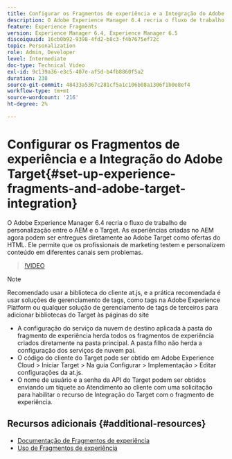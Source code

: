 ```yaml
---
title: Configurar os Fragmentos de experiência e a Integração do Adobe Target no AEM
description: O Adobe Experience Manager 6.4 recria o fluxo de trabalho de personalização entre o AEM e o Target. As experiências criadas no AEM agora podem ser entregues diretamente ao Adobe Target como ofertas do HTML. Ele permite que os profissionais de marketing testem e personalizem conteúdo em diferentes canais sem problemas.
feature: Experience Fragments
version: Experience Manager 6.4, Experience Manager 6.5
discoiquuid: 16cb0b92-9398-4fd2-b8c3-f4b7675ef72c
topic: Personalization
role: Admin, Developer
level: Intermediate
doc-type: Technical Video
exl-id: 9c139a36-e3c5-407e-af5d-b4fb8860f5a2
duration: 238
source-git-commit: 48433a5367c281cf5a1c106b08a1306f1b0e8ef4
workflow-type: tm+mt
source-wordcount: '216'
ht-degree: 2%

---
```


# Configurar os Fragmentos de experiência e a Integração do Adobe Target{#set-up-experience-fragments-and-adobe-target-integration}

O Adobe Experience Manager 6.4 recria o fluxo de trabalho de personalização entre o AEM e o Target. As experiências criadas no AEM agora podem ser entregues diretamente ao Adobe Target como ofertas do HTML. Ele permite que os profissionais de marketing testem e personalizem conteúdo em diferentes canais sem problemas.

>[!VIDEO](https://video.tv.adobe.com/v/22380?quality=12&learn=on)

>[!NOTE]
>
>Recomendado usar a biblioteca do cliente at.js, e a prática recomendada é usar soluções de gerenciamento de tags, como tags na Adobe Experience Platform ou qualquer solução de gerenciamento de tags de terceiros para adicionar bibliotecas do Target às páginas do site

* A configuração do serviço da nuvem de destino aplicada à pasta do fragmento de experiência herda todos os fragmentos de experiência criados diretamente na pasta principal. A pasta filho não herda a configuração dos serviços de nuvem pai.
* O código do cliente do Target pode ser obtido em Adobe Experience Cloud > Iniciar Target > Na guia Configurar > Implementação > Editar configurações da at.js.
* O nome de usuário e a senha da API do Target podem ser obtidos enviando um tíquete ao Atendimento ao cliente com uma solicitação para habilitar o recurso de Integração do Target com o fragmento de experiência.

## Recursos adicionais {#additional-resources}

* [Documentação de Fragmentos de experiência](https://helpx.adobe.com/experience-manager/6-5/sites/authoring/using/experience-fragments.html)
* [Uso de Fragmentos de experiência](/help/sites/experience-fragments/experience-fragments-feature-video-use.md)
